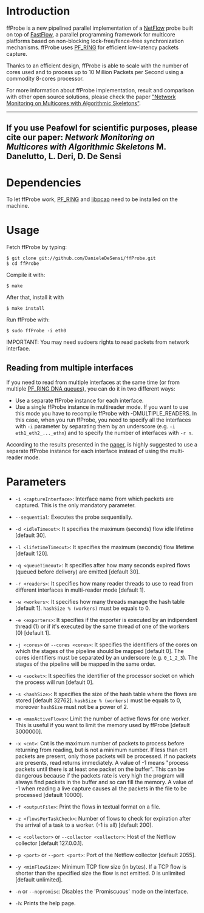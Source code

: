 Introduction
=======

ffProbe is a new pipelined parallel implementation of a [NetFlow](http://www.cisco.com/c/en/us/products/ios-nx-os-software/ios-netflow/index.html) probe built
on top of [FastFlow](http://calvados.di.unipi.it/), a parallel programming framework for multicore platforms based
on non-blocking lock-free/fence-free synchronization mechanisms. ffProbe uses [PF_RING](http://www.ntop.org/products/pf_ring/) for efficient low-latency packets capture.

Thanks to an efficient design, ffProbe is able to scale with the number of cores used
and to process up to 10 Million Packets per Second using a commodity 8-cores processor.

For more information about ffProbe implementation, result and comparison with other open
source solutions, please check the paper ["Network Monitoring on Multicores with Algorithmic Skeletons"](Paper_Parco_2011.pdf).

------
**If you use Peafowl for scientific purposes, please cite our paper:**
*Network Monitoring on Multicores with Algorithmic Skeletons*
M. Danelutto, L. Deri, D. De Sensi
------

Dependencies
=======
To let ffProbe work, [PF_RING](http://www.ntop.org/products/pf_ring/) and [libpcap](http://www.tcpdump.org/) need to be installed on the machine.

Usage
=======
Fetch ffProbe by typing:

```
$ git clone git://github.com/DanieleDeSensi/ffProbe.git
$ cd ffProbe
```

Compile it with:

```
$ make
```

After that, install it with

```
$ make install
```

Run ffProbe with:
```
$ sudo ffProbe -i eth0
```

IMPORTANT: You may need sudoers rights to read packets from network interface.

Reading from multiple interfaces
-------
If you need to read from multiple interfaces at the same time (or from multiple [PF_RING DNA queues](http://www.ntop.org/products/pf_ring/dna/)), you can do it in two different ways:

* Use a separate ffProbe instance for each interface. 
* Use a single ffProbe instance in multireader mode. If you want to use this mode you have to recompile ffProbe with -DMULTIPLE_READERS. In this case, when you run ffProbe, you need to specify all the interfaces with ```-i``` parameter by separating them by an underscore (e.g. ```-i eth1_eth2_..._ethn```) and to specify the number of interfaces with ```-r n```.
 
According to the results presented in the [paper](Paper_Parco_2011.pdf), is highly suggested to use a separate ffProbe instance for each interface instead of using the multi-reader mode.


Parameters
=======
* ```-i <captureInterface>```: Interface name from which packets are captured. This is the only mandatory parameter.

* ```--sequential```: Executes the probe sequentially.

* ```-d <idleTimeout>```: It specifies the maximum (seconds) flow idle lifetime [default 30].

* ```-l <lifetimeTimeout>```: It specifies the maximum (seconds) flow lifetime [default 120].

* ```-q <queueTimeout>```: It specifies after how many seconds expired flows (queued before delivery) are emitted [default 30].

* ```-r <readers>```: It specifies how many reader threads to use to read from different interfaces in multi-reader mode [default 1]. 
		
* ```-w <workers>```: It specifies how many threads manage the hash table [default 1]. ```hashSize % (workers)``` must be equals to 0.

* ```-e <exporters>```: It specifies if the exporter is executed by an indipendent thread (1) or if it's executed by the same thread of one of the workers (0) [default 1].

* ```-j <cores>``` or ```--cores <cores>```: It specifies the identifiers of the cores on which the stages of the pipeline should be mapped [default 0]. The cores identifiers must be separated by an underscore (e.g. ```0_1_2_3```). The stages of the pipeline will be mapped in the same order.

* ```-u <socket>```: It specifies the identifier of the processor socket on which the process will run [default 0]. 
		
* ```-s <hashSize>```: It specifies the size of the hash table where the flows are stored [default 32762]. ```hashSize % (workers)``` must be equals to 0, moreover ```hashSize``` must not be a power of 2.

* ```-m <maxActiveFlows>```: Limit the number of active flows for one worker. This is useful if you want to limit the memory used by ffProbe [default 3000000].

* ```-x <cnt>```: Cnt is the maximum number of packets to process before returning from reading, but is not a minimum number. If less than cnt packets are present, only those packets will be processed. If no packets are presents, read returns immediately. A  value of -1 means "process packets until there is at least one packet on the buffer". This can be dangerous because if the packets rate is very high the program will always find packets in the buffer and so can fill the memory. A value of -1 when reading a live capture causes all the packets in the file to be processed [default 10000].

* ```-f <outputFile>```: Print the flows in textual format on a file.

* ```-z <flowsPerTaskCheck>```: Number of flows to check for expiration after the arrival of a task to a worker. (-1 is all) [default 200].

* ```-c <collector>``` or ```--collector <collector>```: Host of the Netflow collector [default 127.0.0.1].

* ```-p <port>``` or ```--port <port>```: Port of the Netflow collector [default 2055].

* ```-y <minFlowSize>```: Minimum TCP flow size (in bytes). If a TCP flow is shorter than the specified size the flow  is not emitted. 0 is unlimited [default unlimited].

* ```-n``` or ```--nopromisc```: Disables the 'Promiscuous' mode on the interface.

* ```-h```: Prints the help page.

